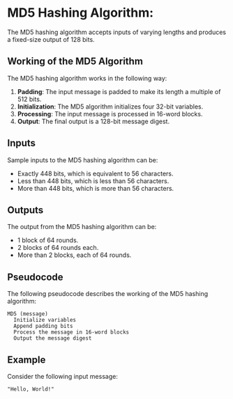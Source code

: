 # MD5 Hashing Algorithm: 

The MD5 hashing algorithm accepts inputs of varying lengths and produces a fixed-size output of 128 bits.

## Working of the MD5 Algorithm

The MD5 hashing algorithm works in the following way:

1. **Padding**: The input message is padded to make its length a multiple of 512 bits.
2. **Initialization**: The MD5 algorithm initializes four 32-bit variables.
3. **Processing**: The input message is processed in 16-word blocks.
4. **Output**: The final output is a 128-bit message digest.


## Inputs

Sample inputs to the MD5 hashing algorithm can be:

- Exactly 448 bits, which is equivalent to 56 characters.
- Less than 448 bits, which is less than 56 characters.
- More than 448 bits, which is more than 56 characters.

## Outputs

The output from the MD5 hashing algorithm can be:

- 1 block of 64 rounds.
- 2 blocks of 64 rounds each.
- More than 2 blocks, each of 64 rounds.

## Pseudocode

The following pseudocode describes the working of the MD5 hashing algorithm:

```plaintext
MD5 (message)
  Initialize variables
  Append padding bits
  Process the message in 16-word blocks
  Output the message digest
```

## Example

Consider the following input message:

```plaintext
"Hello, World!"
```